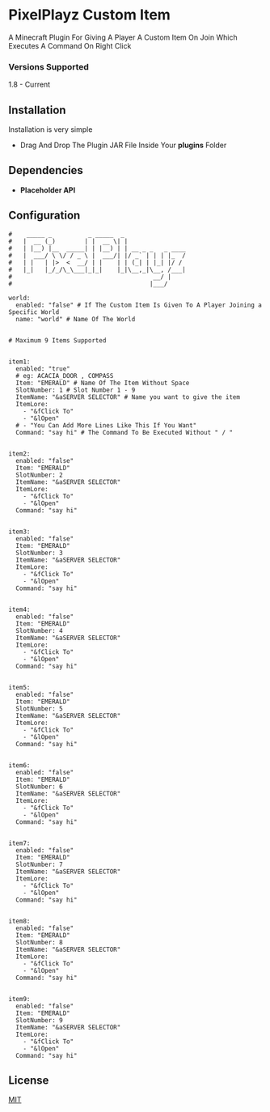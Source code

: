 # PixelPlayz Custom Item

A Minecraft Plugin For Giving A Player A Custom Item On Join Which Executes A Command On Right Click

### Versions Supported

1.8 - Current

## Installation

Installation is very simple

- Drag And Drop The Plugin JAR File Inside Your **plugins** Folder

## Dependencies
 - **Placeholder API** 
## Configuration
```white
#    _____ _          _ _____  _
#   |  __ (_)        | |  __ \| |
#   | |__) |__  _____| | |__) | | __ _ _   _ ____
#   |  ___/ \ \/ / _ \ |  ___/| |/ _` | | | |_  /
#   | |   | |>  <  __/ | |    | | (_| | |_| |/ /
#   |_|   |_/_/\_\___|_|_|    |_|\__,_|\__, /___|
#                                       __/ |
#                                      |___/

world:
  enabled: "false" # If The Custom Item Is Given To A Player Joining a Specific World
  name: "world" # Name Of The World


# Maximum 9 Items Supported


item1:
  enabled: "true"
  # eg: ACACIA_DOOR , COMPASS
  Item: "EMERALD" # Name Of The Item Without Space
  SlotNumber: 1 # Slot Number 1 - 9
  ItemName: "&aSERVER SELECTOR" # Name you want to give the item
  ItemLore:
    - "&fClick To"
    - "&lOpen"
  # - "You Can Add More Lines Like This If You Want"
  Command: "say hi" # The Command To Be Executed Without " / "


item2:
  enabled: "false"
  Item: "EMERALD"
  SlotNumber: 2
  ItemName: "&aSERVER SELECTOR"
  ItemLore:
    - "&fClick To"
    - "&lOpen"
  Command: "say hi"


item3:
  enabled: "false"
  Item: "EMERALD"
  SlotNumber: 3
  ItemName: "&aSERVER SELECTOR"
  ItemLore:
    - "&fClick To"
    - "&lOpen"
  Command: "say hi"


item4:
  enabled: "false"
  Item: "EMERALD"
  SlotNumber: 4
  ItemName: "&aSERVER SELECTOR"
  ItemLore:
    - "&fClick To"
    - "&lOpen"
  Command: "say hi"


item5:
  enabled: "false"
  Item: "EMERALD"
  SlotNumber: 5
  ItemName: "&aSERVER SELECTOR"
  ItemLore:
    - "&fClick To"
    - "&lOpen"
  Command: "say hi"


item6:
  enabled: "false"
  Item: "EMERALD"
  SlotNumber: 6
  ItemName: "&aSERVER SELECTOR"
  ItemLore:
    - "&fClick To"
    - "&lOpen"
  Command: "say hi"


item7:
  enabled: "false"
  Item: "EMERALD"
  SlotNumber: 7
  ItemName: "&aSERVER SELECTOR"
  ItemLore:
    - "&fClick To"
    - "&lOpen"
  Command: "say hi"


item8:
  enabled: "false"
  Item: "EMERALD"
  SlotNumber: 8
  ItemName: "&aSERVER SELECTOR"
  ItemLore:
    - "&fClick To"
    - "&lOpen"
  Command: "say hi"


item9:
  enabled: "false"
  Item: "EMERALD"
  SlotNumber: 9
  ItemName: "&aSERVER SELECTOR"
  ItemLore:
    - "&fClick To"
    - "&lOpen"
  Command: "say hi"
```
## License

[MIT](https://choosealicense.com/licenses/mit/)
